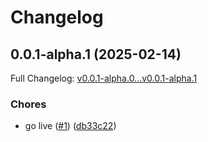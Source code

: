 # Changelog

## 0.0.1-alpha.1 (2025-02-14)

Full Changelog: [v0.0.1-alpha.0...v0.0.1-alpha.1](https://github.com/rohitdivate/amtrak/compare/v0.0.1-alpha.0...v0.0.1-alpha.1)

### Chores

* go live ([#1](https://github.com/rohitdivate/amtrak/issues/1)) ([db33c22](https://github.com/rohitdivate/amtrak/commit/db33c22fcd53693f010cd2b12704a548ae7030cf))
